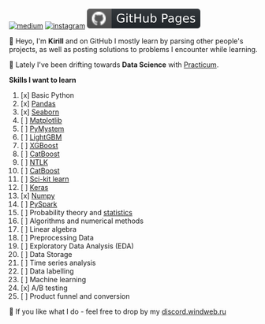 [![medium](https://aleen42.github.io/badges/src/medium.svg)](https://medium.com/@windweb)
[![instagram](https://badges.aleen42.com/src/instagram.svg)](https://www.instagram.com/best_sail)
[![Github Pages](https://raw.githubusercontent.com/windweb/windweb/master/icon/github.svg)](https://windweb.github.io/)  

👋 Heyo, I'm **Kirill** and on GitHub I mostly learn by parsing other people's projects, as well as posting solutions to problems I encounter while learning.

🧮 Lately I've been drifting towards **Data Science** with [Practicum](https://practicum.com/data-science/).

**Skills I want to learn**
1. [x] Basic Python
2. [x] [Pandas](https://pandas.pydata.org/)
3. [x] [Seaborn](https://seaborn.pydata.org/)
4. [ ] [Matplotlib](https://matplotlib.org/)
5. [ ] [PyMystem](https://pypi.org/project/pymystem3/)
6. [ ] [LightGBM](https://github.com/microsoft/LightGBM)
7. [ ] [XGBoost](https://github.com/dmlc/xgboost)
8. [ ] [CatBoost](https://catboost.ai/)
9. [ ] [NTLK](https://www.nltk.org/)
10. [ ] [CatBoost](https://catboost.ai/)
11. [ ] [Sci-kit learn](https://scikit-learn.org/stable/)
12. [ ] [Keras](https://keras.io/)
13. [x] [Numpy](https://numpy.org/)
14. [ ] [PySpark](https://spark.apache.org/docs/latest/api/python/)
15. [ ] Probability theory and [statistics](https://stepik.org/course/76/info)
16. [ ] Algorithms and numerical methods
17. [ ] Linear algebra
18. [ ] Preprocessing Data
19. [ ] Exploratory Data Analysis (EDA)
20. [ ] Data Storage
21. [ ] Time series analysis
22. [ ] Data labelling
23. [ ] Machine learning
24. [x] A/B testing
25. [ ] Product funnel and conversion

💬 If you like what I do - feel free to drop by my [discord.windweb.ru](https://discord.windweb.ru/)